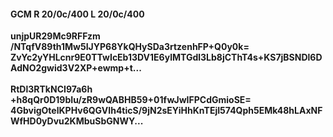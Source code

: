 #### GCM R 20/0c/400 L 20/0c/400
**unjpUR29Mc9RFFzm**<br/>**/NTqfV89th1Mw5IJYP68YkQHySDa3rtzenhFP+Q0y0k=**<br/>**ZvYc2yYHLcnr9E0TTwIcEb13DV1E6ylMTGdl3Lb8jCThT4s+KS7jBSNDl6DAdNO2gwid3V2XP+ewmp+t...**<br/><br/>
**RtDl3RTkNCI97a6h**<br/>**+h8qQr0D19bIu/zR9wQABHB59+01fwJwIFPCdGmioSE=**<br/>**4GbvigOtelKPHv6QGVIh4ticS/9jN2sEYiHhKnTEjI574Qph5EMk48hLAxNFWfHD0yDvu2KMbuSbGNWY...**